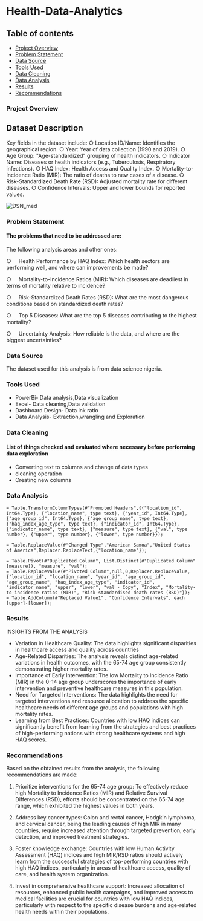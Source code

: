 # Health-Data-Analytics
## Table of contents 
- [Project Overview](#project-overview)
- [Problem Statement](#problem-statement)
- [Data Source](#data-source)
- [Tools Used](#tools-used)
- [Data Cleaning](#data-cleaning)
- [Data Analysis](#data-analysis)
- [Results](#results)
- [Recommendations](#recommendations)
### Project Overview
## Dataset Description
 Key fields in the dataset include:
○     Location ID/Name: Identifies the geographical region.
○     Year: Year of data collection (1990 and 2019).
○     Age Group: "Age-standardized" grouping of health indicators.
○     Indicator Name: Diseases or health indicators (e.g., Tuberculosis, Respiratory infections).
○     HAQ Index: Health Access and Quality Index.
○     Mortality-to-Incidence Ratio (MIR): The ratio of deaths to new cases of a disease.
○     Risk-Standardized Death Rate (RSD): Adjusted mortality rate for different diseases.
○     Confidence Intervals: Upper and lower bounds for reported values.

![DSN_med](https://github.com/user-attachments/assets/4e213c1e-30b2-48b0-b391-034c6c94a76e)

### Problem Statement
#### The problems that need to be addressed are:
The following analysis areas and other ones:

○     Health Performance by HAQ Index: Which health sectors are performing well, and where can improvements be made?

○     Mortality-to-Incidence Ratios (MIR): Which diseases are deadliest in terms of mortality relative to incidence?

○     Risk-Standardized Death Rates (RSD): What are the most dangerous conditions based on standardized death rates?

○     Top 5 Diseases: What are the top 5 diseases contributing to the highest mortality?

○     Uncertainty Analysis: How reliable is the data, and where are the biggest uncertainties?

### Data Source
The dataset used for this analysis is from data science nigeria.
### Tools Used
- PowerBi- Data analysis,Data visualization
- Excel- Data cleaning,Data validation
- Dashboard Design- Data ink ratio
- Data Analysis- Extraction,wrangling and Exploration
 ### Data Cleaning
 #### List of things checked and evaluated where necessary before performing data exploration
 - Converting text to columns and change of data types
 - cleaning operation
 - Creating new columns
 ### Data Analysis
```PowerBi
= Table.TransformColumnTypes(#"Promoted Headers",{{"location_id", Int64.Type}, {"location_name", type text}, {"year_id", Int64.Type}, {"age_group_id", Int64.Type}, {"age_group_name", type text}, {"haq_index_age_type", type text}, {"indicator_id", Int64.Type}, {"indicator_name", type text}, {"measure", type text}, {"val", type number}, {"upper", type number}, {"lower", type number}});

= Table.ReplaceValue(#"Changed Type","American Samoa","United States of America",Replacer.ReplaceText,{"location_name"});

= Table.Pivot(#"Duplicated Column", List.Distinct(#"Duplicated Column"[measure]), "measure", "val");
= Table.ReplaceValue(#"Pivoted Column",null,0,Replacer.ReplaceValue,{"location_id", "location_name", "year_id", "age_group_id", "age_group_name", "haq_index_age_type", "indicator_id", "indicator_name", "upper", "lower", "val - Copy", "Index", "Mortality-to-incidence ratios (MIR)", "Risk-standardised death rates (RSD)"});
= Table.AddColumn(#"Replaced Value1", "Confidence Intervals", each [upper]-[lower]);

```

### Results
INSIGHTS FROM THE ANALYSIS

- Variation in Healthcare Quality: The data highlights significant disparities in healthcare access and quality across countries
- Age-Related Disparities: The analysis reveals distinct age-related variations in health outcomes, with the 65-74 age group consistently demonstrating higher mortality rates.
- Importance of Early Intervention: The low Mortality to Incidence Ratio (MIR) in the 0-14 age group underscores the importance of early intervention and preventive healthcare measures in this population.
- Need for Targeted Interventions: The data highlights the need for targeted interventions and resource allocation to address the specific healthcare needs of different age groups and populations with high mortality rates.
- Learning from Best Practices: Countries with low HAQ indices can significantly benefit from learning from the strategies and best practices of high-performing nations with strong healthcare systems and high HAQ scores.

### Recommendations
Based on the obtained results from the analysis, the following recommendations are made:
1. Prioritize interventions for the 65-74 age group: To effectively reduce high Mortality to Incidence Ratios (MIR) and Relative Survival Differences (RSD), efforts should be concentrated on the 65-74 age range, which exhibited the highest values in both years.

2. Address key cancer types: Colon and rectal cancer, Hodgkin lymphoma, and cervical cancer, being the leading causes of high MIR in many countries, require increased attention through targeted prevention, early detection, and improved treatment strategies.

3. Foster knowledge exchange: Countries with low Human Activity Assessment (HAQ) indices and high MIR/RSD ratios should actively learn from the successful strategies of top-performing countries with high HAQ indices, particularly in areas of healthcare access, quality of care, and health system organization.

4. Invest in comprehensive healthcare support: Increased allocation of resources, enhanced public health campaigns, and improved access to medical facilities are crucial for countries with low HAQ indices, particularly with respect to the specific disease burdens and age-related health needs within their populations.


